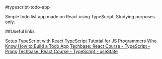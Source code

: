 #typescript-todo-app

Simple todo list app made on React using TypeScript. Studying purposes only.


##Useful links

[Setup TypeScript with React](https://react-typescript-cheatsheet.netlify.app/docs/basic/setup/)
[TypeScript Tutorial for JS Programmers Who Know How to Build a Todo App](https://ts.chibicode.com/todo/)
[Techbase: React Course - TypeScript - Props](https://www.youtube.com/watch?v=V9A-zHJvXtk&list=PLG-Mk4wQm9_LyKE5EwoZz2_GGXR-zJ5Ml&index=2)
[Techbase: React Course - TypeScript - useState](https://www.youtube.com/watch?v=LcC7Ji2Q6c8&list=PLG-Mk4wQm9_LyKE5EwoZz2_GGXR-zJ5Ml&index=3)
